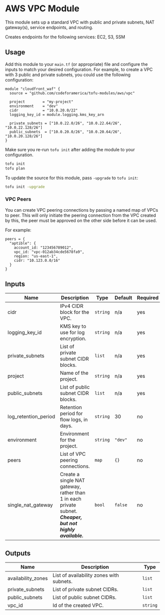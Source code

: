 # AWS VPC Module

This module sets up a standard VPC with public and private subnets, NAT
gateway(s), service endpoints, and routing.

Creates endpoints for the following services: EC2, S3, SSM

## Usage

Add this module to your `main.tf` (or appropriate) file and configure the inputs
to match your desired configuration. For example, to create a VPC with 3 public
and private subnets, you could use the following configuration:

```hcl
module "cloudfront_waf" {
  source = "github.com/codeforamerica/tofu-modules/aws/vpc"

  project        = "my-project"
  environment    = "dev"
  cidr           = "10.0.20.0/22"
  logging_key_id = module.logging.kms_key_arn

  private_subnets = ["10.0.22.0/26", "10.0.22.64/26", "10.0.22.128/26"]
  public_subnets  = ["10.0.20.0/26", "10.0.20.64/26", "10.0.20.128/26"]
}
```

Make sure you re-run `tofu init` after adding the module to your configuration.

```bash
tofu init
tofu plan
```

To update the source for this module, pass `-upgrade` to `tofu init`:

```bash
tofu init -upgrade
```

### VPC Peers

You can create VPC peering connections by passing a named map of VPCs to peer.
This will only initiate the peering connection from the VPC created by this, the
peer must be approved on the other side before it can be used.

For example:

```hcl
peers = {
  "aptible": {
    account_id: "123456789012",
    vpc_id: "vpc-012ab34cde5678fa9",
    region: "us-east-1",
    cidr: "10.123.0.0/16"
  }
}
```

## Inputs

| Name                 | Description                                                                                                 | Type     | Default | Required |
|----------------------|-------------------------------------------------------------------------------------------------------------|----------|---------|----------|
| cidr                 | IPv4 CIDR block for the VPC.                                                                                | `string` | n/a     | yes      |
| logging_key_id       | KMS key to use for log encryption.                                                                          | `string` | n/a     | yes      |
| private_subnets      | List of private subnet CIDR blocks.                                                                         | `list`   | n/a     | yes      |
| project              | Name of the project.                                                                                        | `string` | n/a     | yes      |
| public_subnets       | List of public subnet CIDR blocks.                                                                          | `list`   | n/a     | yes      |
| log_retention_period | Retention period for flow logs, in days.                                                                    | `string` | 30      | no       |
| environment          | Environment for the project.                                                                                | `string` | `"dev"` | no       |
| peers                | List of VPC peering connections.                                                                            | `map`    | `{}`    | no       |
| single_nat_gateway   | Create a single NAT gateway, rather than 1 in each private subnet. **_Cheaper, but not highly available._** | `bool`   | `false` | no       |

## Outputs

| Name               | Description                              | Type     |
|--------------------|------------------------------------------|----------|
| availability_zones | List of availability zones with subnets. | `list`   |
| private_subnets    | List of private subnet CIDRs.            | `list`   |
| public_subnets     | List of public subnet CIDRs.             | `list`   |
| vpc_id             | Id of the created VPC.                   | `string` |
